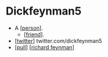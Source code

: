 # Dickfeynman5

- A [[person]].
  - [[friend]].
- [[twitter]] twitter.com/dickfeynman5 
- [[pull]] [[richard feynman]]


[//begin]: # "Autogenerated link references for markdown compatibility"
[person]: person "Person"
[friend]: friend "Friend"
[twitter]: twitter "Twitter"
[pull]: pull "Pull"
[richard feynman]: richard-feynman "Richard Feynman"
[//end]: # "Autogenerated link references"